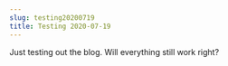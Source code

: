```yaml
---
slug: testing20200719
title: Testing 2020-07-19
---
```

Just testing out the blog. Will everything still work right?